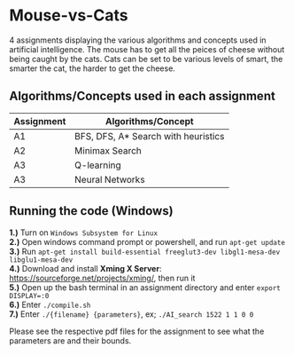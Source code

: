 # Mouse-vs-Cats
4 assignments displaying the various algorithms and concepts used in artificial intelligence.
The mouse has to get all the peices of cheese without being caught by the cats. Cats can be 
set to be various levels of smart, the smarter the cat, the harder to get the cheese.


## Algorithms/Concepts used in each assignment
| Assignment | Algorithms/Concept |
| ---------- | ------------------ |
| A1 | BFS, DFS, A* Search with heuristics |
| A2 | Minimax Search |
| A3 | Q-learning |
| A3 | Neural Networks |

## Running the code (Windows)
**1.)** Turn on `Windows Subsystem for Linux`\
**2.)** Open windows command prompt or powershell, and run `apt-get update`\
**3.)** Run `apt-get install build-essential freeglut3-dev libgl1-mesa-dev libglu1-mesa-dev`\
**4.)** Download and install **Xming X Server**: https://sourceforge.net/projects/xming/, then run it\
**5.)** Open up the bash terminal in an assignment directory and enter `export DISPLAY=:0`\
**6.)** Enter `./compile.sh`\
**7.)** Enter `./{filename} {parameters}`, ex; `./AI_search 1522 1 1 0 0`

Please see the respective pdf files for the assignment to see what the parameters are and their bounds.

